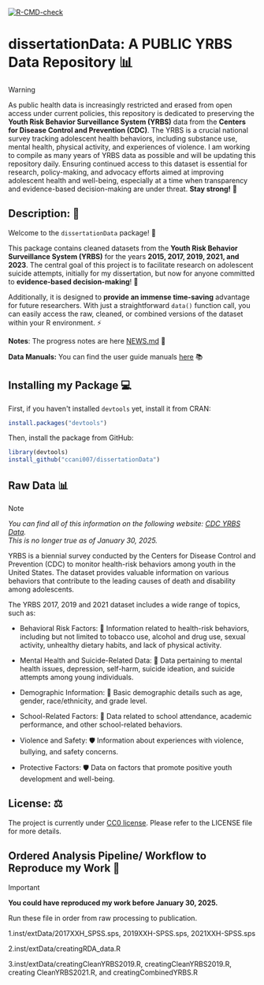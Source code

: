 <!-- badges: start -->
[![R-CMD-check](https://github.com/ccani007/dissertationData/actions/workflows/R-CMD-check.yaml/badge.svg)](https://github.com/ccani007/dissertationData/actions/workflows/R-CMD-check.yaml)
<!-- badges: end -->


# **dissertationData: A PUBLIC YRBS Data Repository** 📊 

> [!WARNING]
> As public health data is increasingly restricted and erased from open access under current policies, this repository is dedicated to preserving the **Youth Risk Behavior Surveillance System (YRBS)** data from the **Centers for Disease Control and Prevention (CDC)**. The YRBS is a crucial national survey tracking adolescent health behaviors, including substance use, mental health, physical activity, and experiences of violence. I am working to compile as many years of YRBS data as possible and will be updating this repository daily. Ensuring continued access to this dataset is essential for research, policy-making, and advocacy efforts aimed at improving adolescent health and well-being, especially at a time when transparency and evidence-based decision-making are under threat. **Stay strong!** 💪


## **Description**: 📝 

Welcome to the `dissertationData` package! 🎉

This package contains cleaned datasets from the **Youth Risk Behavior Surveillance System (YRBS)** for the years **2015, 2017, 2019, 2021, and 2023**. The central goal of this project is to facilitate research on adolescent suicide attempts, initially for my dissertation, but now for anyone committed to **evidence-based decision-making**! 🎯

Additionally, it is designed to **provide an immense time-saving** advantage for future researchers. With just a straightforward `data()` function call, you can easily access the raw, cleaned, or combined versions of the dataset within your R environment. ⚡

**Notes**: The progress notes are here [NEWS.md](https://github.com/ccani007/dissertationData/blob/main/NEWS.md) 📰

**Data Manuals:** You can find the user guide manuals [here](https://github.com/ccani007/dissertationData/tree/main/inst/manuals) 📚

## Installing my Package 💻

First, if you haven't installed `devtools` yet, install it from CRAN:
```r
install.packages("devtools")
```

Then, install the package from GitHub:
```r
library(devtools)
install_github("ccani007/dissertationData")
```

## Raw Data 📊

> [!NOTE]
> *You can find all of this information on the following website: [CDC YRBS Data](https://www.cdc.gov/healthyyouth/data/yrbs/data.htm).*  
> *This is no longer true as of January 30, 2025.*


YRBS is a biennial survey conducted by the Centers for Disease Control and Prevention (CDC) to monitor health-risk behaviors among youth in the United States. The dataset provides valuable information on various behaviors that contribute to the leading causes of death and disability among adolescents.

The YRBS 2017, 2019 and 2021 dataset includes a wide range of topics, such as:

-   Behavioral Risk Factors: 🚬 Information related to health-risk behaviors, including but not limited to tobacco use, alcohol and drug use, sexual activity, unhealthy dietary habits, and lack of physical activity.

-   Mental Health and Suicide-Related Data: 🧠 Data pertaining to mental health issues, depression, self-harm, suicide ideation, and suicide attempts among young individuals.

-   Demographic Information: 👥 Basic demographic details such as age, gender, race/ethnicity, and grade level.

-   School-Related Factors: 🏫 Data related to school attendance, academic performance, and other school-related behaviors.

-   Violence and Safety: 🛡️ Information about experiences with violence, bullying, and safety concerns.

-   Protective Factors: 🛡️ Data on factors that promote positive youth development and well-being.


## License: ⚖️

The project is currently under [CC0 license](https://choosealicense.com/licenses/cc0-1.0/). Please refer to the LICENSE file for more details.


## Ordered Analysis Pipeline/ Workflow to Reproduce my Work 🔄

> [!IMPORTANT]
> **You could have reproduced my work before January 30, 2025.**

Run these file in order from raw processing to publication.

1.inst/extData/2017XXH_SPSS.sps, 2019XXH-SPSS.sps, 2021XXH-SPSS.sps

2.inst/extData/creatingRDA_data.R

3.inst/extData/creatingCleanYRBS2019.R, creatingCleanYRBS2019.R, creating CleanYRBS2021.R, and creatingCombinedYRBS.R
